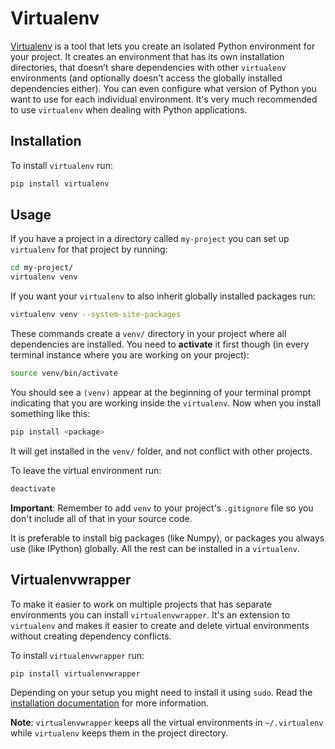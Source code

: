 # Virtualenv

[Virtualenv](http://www.virtualenv.org/) is a tool that lets you create an isolated Python environment for your project. It creates an environment that has its own installation directories, that doesn’t share dependencies with other `virtualenv` environments \(and optionally doesn’t access the globally installed dependencies either\). You can even configure what version of Python you want to use for each individual environment. It's very much recommended to use `virtualenv` when dealing with Python applications.

## Installation

To install `virtualenv` run:

```bash
pip install virtualenv
```

## Usage

If you have a project in a directory called `my-project` you can set up `virtualenv` for that project by running:

```bash
cd my-project/
virtualenv venv
```

If you want your `virtualenv` to also inherit globally installed packages run:

```bash
virtualenv venv --system-site-packages
```

These commands create a `venv/` directory in your project where all dependencies are installed. You need to **activate** it first though \(in every terminal instance where you are working on your project\):

```bash
source venv/bin/activate
```

You should see a `(venv)` appear at the beginning of your terminal prompt indicating that you are working inside the `virtualenv`. Now when you install something like this:

```bash
pip install <package>
```

It will get installed in the `venv/` folder, and not conflict with other projects.

To leave the virtual environment run:

```bash
deactivate
```

**Important**: Remember to add `venv` to your project's `.gitignore` file so you don't include all of that in your source code.

It is preferable to install big packages \(like Numpy\), or packages you always use \(like IPython\) globally. All the rest can be installed in a `virtualenv`.

## Virtualenvwrapper

To make it easier to work on multiple projects that has separate environments you can install `virtualenvwrapper`. It's an extension to `virtualenv` and makes it easier to create and delete virtual environments without creating dependency conflicts.

To install `virtualenvwrapper` run:

```bash
pip install virtualenvwrapper
```

Depending on your setup you might need to install it using `sudo`. Read the [installation documentation](https://virtualenvwrapper.readthedocs.io/en/latest/install.html) for more information.

**Note**: `virtualenvwrapper` keeps all the virtual environments in `~/.virtualenv` while `virtualenv` keeps them in the project directory.

